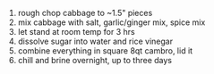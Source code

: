 1. rough chop cabbage to \~1.5" pieces
1. mix cabbage with salt, garlic/ginger mix, spice mix
1. let stand at room temp for 3 hrs
1. dissolve sugar into water and rice vinegar
1. combine everything in square 8qt cambro, lid it
1. chill and brine overnight, up to three days
